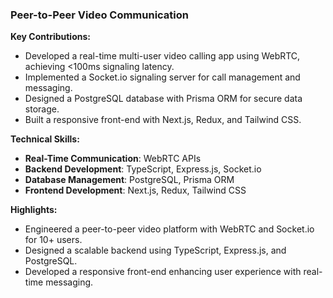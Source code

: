 ### Peer-to-Peer Video Communication

**Key Contributions:**
- Developed a real-time multi-user video calling app using WebRTC, achieving <100ms signaling latency.
- Implemented a Socket.io signaling server for call management and messaging.
- Designed a PostgreSQL database with Prisma ORM for secure data storage.
- Built a responsive front-end with Next.js, Redux, and Tailwind CSS.

**Technical Skills:**
- **Real-Time Communication**: WebRTC APIs
- **Backend Development**: TypeScript, Express.js, Socket.io
- **Database Management**: PostgreSQL, Prisma ORM
- **Frontend Development**: Next.js, Redux, Tailwind CSS

**Highlights:**
- Engineered a peer-to-peer video platform with WebRTC and Socket.io for 10+ users.
- Designed a scalable backend using TypeScript, Express.js, and PostgreSQL.
- Developed a responsive front-end enhancing user experience with real-time messaging.
